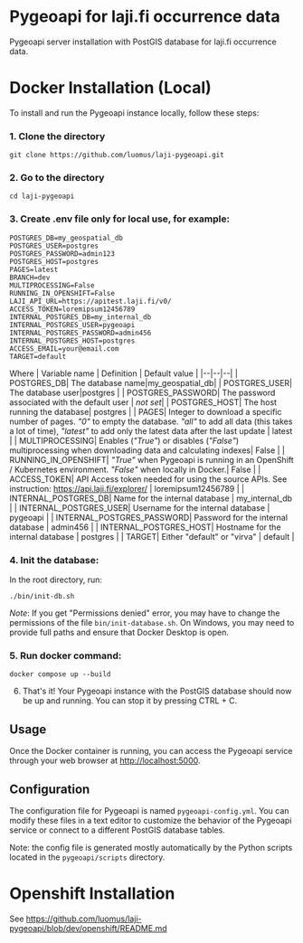 

# Pygeoapi for laji.fi occurrence data
Pygeoapi server installation with PostGIS database for laji.fi occurrence data.

# Docker Installation (Local)
To install and run the Pygeoapi instance locally, follow these steps:

### 1. Clone the directory
```
git clone https://github.com/luomus/laji-pygeoapi.git
```

### 2. Go to the directory
```
cd laji-pygeoapi
```

### 3. Create .env file only for local use, for example:
```
POSTGRES_DB=my_geospatial_db
POSTGRES_USER=postgres
POSTGRES_PASSWORD=admin123
POSTGRES_HOST=postgres
PAGES=latest
BRANCH=dev
MULTIPROCESSING=False
RUNNING_IN_OPENSHIFT=False
LAJI_API_URL=https://apitest.laji.fi/v0/
ACCESS_TOKEN=loremipsum12456789
INTERNAL_POSTGRES_DB=my_internal_db
INTERNAL_POSTGRES_USER=pygeoapi
INTERNAL_POSTGRES_PASSWORD=admin456
INTERNAL_POSTGRES_HOST=postgres
ACCESS_EMAIL=your@email.com
TARGET=default
```
Where
| Variable name | Definition | Default value |
|--|--|--|
| POSTGRES_DB| The database name|my_geospatial_db|
| POSTGRES_USER| The database user|postgres |
| POSTGRES_PASSWORD| The password associated with the default user | *not set*|
| POSTGRES_HOST| The host running the database| postgres |
| PAGES| Integer to download a specific number of pages. *"0"* to empty the database. *"all"* to add all data (this takes a lot of time), *"latest"* to add only the latest data after the last update | latest |
| MULTIPROCESSING| Enables (*"True"*) or disables (*"False"*) multiprocessing when downloading data and calculating indexes| False |
| RUNNING_IN_OPENSHIFT| *"True"* when Pygeoapi is running in an OpenShift / Kubernetes environment. *"False"* when locally in Docker.| False |
| ACCESS_TOKEN| API Access token needed for using the source APIs. See instruction: https://api.laji.fi/explorer/ | loremipsum12456789 |
| INTERNAL_POSTGRES_DB| Name for the internal database | my_internal_db |
| INTERNAL_POSTGRES_USER| Username for the internal database | pygeoapi |
| INTERNAL_POSTGRES_PASSWORD| Password for the internal database | admin456 |
| INTERNAL_POSTGRES_HOST| Hostname for the internal database | postgres |
| TARGET| Either "default" or "virva" | default |

### 4. Init the database:
In the root directory, run:
```
./bin/init-db.sh
```
*Note*: If you get "Permissions denied" error, you may have to change the permissions of the file `bin/init-database.sh`.
On Windows, you may need to provide full paths and ensure that Docker Desktop is open.

### 5. Run docker command:
```
docker compose up --build
```

6. That's it! Your Pygeoapi instance with the PostGIS  database should now be up and running. You can stop it by pressing CTRL + C. 

## Usage
Once the Docker container is running, you can access the Pygeoapi service through your web browser at [http://localhost:5000](http://localhost:5000).

## Configuration
The configuration file for Pygeoapi is named `pygeoapi-config.yml`. You can modify these files in a text editor to customize the behavior of the Pygeoapi service or connect to a different PostGIS database tables. 

Note: the config file is generated mostly automatically by the Python scripts located in the `pygeoapi/scripts` directory. 

# Openshift Installation
See https://github.com/luomus/laji-pygeoapi/blob/dev/openshift/README.md
